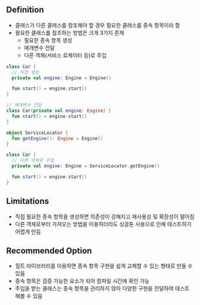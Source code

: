 ## Definition
- 클래스가 다른 클래스를 참조해야 할 경우 필요한 클래스를 종속 항목이라 함
- 필요한 클래스를 참조하는 방법은 크게 3가지 존재
  - 필요한 종속 항목 생성
  - 매개변수 전달
  - 다른 객체(서비스 로케이터 등)로 주입
```kt
class Car {
  // 직접 생성
  private val engine: Engine = Engine()

  fun start() = engine.start()
}
```
```kt
// 매개변수 전달
class Car(private val engine: Engine) {
  fun start() = engine.start()
}
```
```kt
object ServiceLocator {
  fun getEngine(): Engine = Engine()
}

class Car {
  // 다른 객체로 주입
  private val engine: Engine = ServiceLocator.getEngine()

  fun start() = engine.start()
}
```

## Limitations
- 직접 필요한 종속 항목을 생성하면 의존성이 강해지고 재사용성 및 확장성이 떨어짐
- 다른 객체로부터 가져오는 방법을 이용하더라도 싱글톤 사용으로 인해 테스트하기 어렵게 만듬

## Recommended Option
- 힐트 라이브러리를 이용하면 종속 항목 구현을 쉽게 교체할 수 있는 형태로 만들 수 있음
- 종속 항목은 검증 가능한 요소가 되어 컴파일 시간에 확인 가능
- 주입을 받는 클래스는 종속 항목을 관리하지 않아 다양한 구현을 전달하여 테스트 해볼 수 있음
